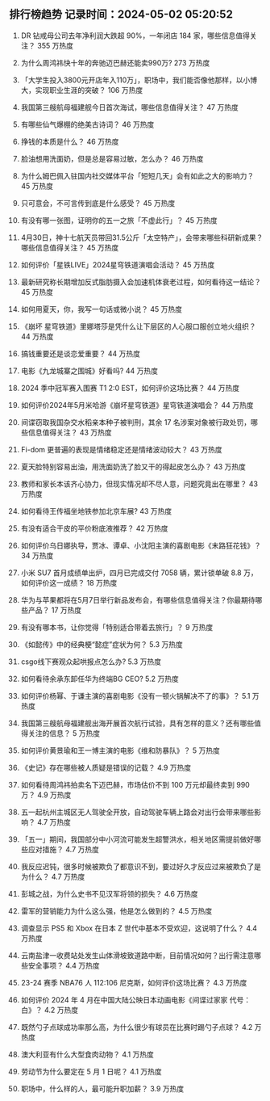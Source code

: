 
## 排行榜趋势 记录时间：2024-05-02 05:20:52
  
  1. DR 钻戒母公司去年净利润大跌超 90%，一年闭店 184 家，哪些信息值得关注？ 355 万热度
    
  2. 为什么周鸿祎快十年的奔驰迈巴赫还能卖990万? 273 万热度
    
  3. 「大学生投入3800元开店年入110万」，职场中，我们能否像他那样，以小博大，实现职业生涯的突破？ 106 万热度
    
  4. 我国第三艘航母福建舰今日首次海试，哪些信息值得关注？ 47 万热度
    
  5. 有哪些仙气爆棚的绝美古诗词？ 46 万热度
    
  6. 挣钱的本质是什么？ 46 万热度
    
  7. 脸油想用洗面奶，但是总是容易过敏，怎么办？ 46 万热度
    
  8. 为什么姆巴佩入驻国内社交媒体平台「短短几天」会有如此之大的影响力？ 45 万热度
    
  9. 只可意会，不可言传到底是什么感受？ 45 万热度
    
  10. 有没有哪一张图，证明你的五一之旅「不虚此行」？ 45 万热度
    
  11. 4月30日，神十七航天员带回31.5公斤「太空特产」，会带来哪些科研新成果？哪些信息值得关注？ 45 万热度
    
  12. 如何评价「星铁LIVE」2024星穹铁道演唱会活动？ 45 万热度
    
  13. 最新研究称长期增加反式脂肪摄入会加速机体衰老过程，如何看待这一结论？ 45 万热度
    
  14. 如何用夏天，你，我写一句话或微小说？ 45 万热度
    
  15. 《崩坏 星穹铁道》里娜塔莎是凭什么让下层区的人心服口服创立地火组织？ 44 万热度
    
  16. 搞钱重要还是谈恋爱重要？ 44 万热度
    
  17. 电影《九龙城寨之围城》好看吗? 44 万热度
    
  18. 2024 季中冠军赛入围赛 T1 2:0 EST，如何评价这场比赛？ 44 万热度
    
  19. 如何评价2024年5月米哈游《崩坏星穹铁道》星穹铁道演唱会？ 44 万热度
    
  20. 间谍窃取我国杂交水稻亲本种子被判刑，其余 17 名涉案对象被行政处罚，哪些信息值得关注？ 43 万热度
    
  21. Fi-dom 更普遍的表现是情绪稳定还是情绪波动较大？ 43 万热度
    
  22. 夏天脸特别容易出油，用洗面奶洗了脸又干的得起皮怎么办？ 43 万热度
    
  23. 教师和家长本该齐心协力，但现实情况却不尽人意，问题究竟出在哪里？ 43 万热度
    
  24. 如何看待王传福坐地铁参加北京车展? 43 万热度
    
  25. 有没有适合干皮的平价粉底液推荐？ 42 万热度
    
  26. 如何评价乌日娜执导，贾冰、谭卓、小沈阳主演的喜剧电影《末路狂花钱》？ 34 万热度
    
  27. 小米 SU7 首月成绩单出炉，四月已完成交付 7058 辆，累计锁单破 8.8 万，如何评价这一成绩？ 18 万热度
    
  28. 华为与苹果都将在5月7日举行新品发布会，有哪些信息值得关注？你最期待哪些产品？ 17 万热度
    
  29. 有没有哪本书，让你觉得「特别适合带着去旅行」？ 9 万热度
    
  30. 《如懿传》中的经典梗“懿症”症状为何？ 5.3 万热度
    
  31. csgo线下赛观众起哄报点怎么办? 5.3 万热度
    
  32. 如何看待余承东卸任华为终端BG CEO? 5.2 万热度
    
  33. 如何评价杨幂、于谦主演的喜剧电影《没有一顿火锅解决不了的事》？ 5.1 万热度
    
  34. 我国第三艘航母福建舰出海开展首次航行试验，具有怎样的意义？还有哪些值得关注的信息？ 5 万热度
    
  35. 如何评价黄景瑜和王一博主演的电影《维和防暴队》？ 5 万热度
    
  36. 《史记》存在哪些被人质疑是错误的记载？ 4.9 万热度
    
  37. 如何看待周鸿祎拍卖名下迈巴赫，市场估价不到 100 万元却最终卖到 990 万？ 4.9 万热度
    
  38. 五一起杭州主城区无人驾驶全开放，自动驾驶车辆上路会对出行会带来哪些影响？ 4.7 万热度
    
  39. 「五一」期间，我国部分中小河流可能发生超警洪水，相关地区需提前做好哪些应对措施？ 4.7 万热度
    
  40. 我反应迟钝，很多时候被欺负了都意识不到，要过好久才反应过来被欺负了是为什么？ 4.7 万热度
    
  41. 彭城之战，为什么史书不见汉军将领的损失？ 4.6 万热度
    
  42. 雷军的营销能力为什么这么强，他是怎么做到的？ 4.5 万热度
    
  43. 调查显示 PS5 和 Xbox 在日本 Z 世代中基本不受欢迎，这说明了什么？ 4.4 万热度
    
  44. 云南盐津一收费站处发生山体滑坡致道路中断，目前情况如何？出行需注意哪些安全事项？ 4.4 万热度
    
  45. 23-24 赛季 NBA76 人 112:106 尼克斯，如何评价这场比赛？ 4.3 万热度
    
  46. 如何评价 2024 年 4 月在中国大陆公映日本动画电影《间谍过家家 代号：白》？ 4.2 万热度
    
  47. 既然勺子点球成功率那么高，为什么很少有球员在比赛时踢勺子点球？ 4.2 万热度
    
  48. 澳大利亚有什么大型食肉动物？ 4.1 万热度
    
  49. 劳动节为什么要定在 5 月 1 日呢？ 4.1 万热度
    
  50. 职场中，什么样的人，最可能升职加薪？ 3.9 万热度
    